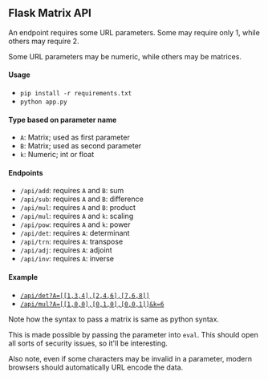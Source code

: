 ## Flask Matrix API
An endpoint requires some URL parameters.
Some may require only 1, while others may require 2.

Some URL parameters may be numeric, while others may be matrices.

#### Usage
- `pip install -r requirements.txt`
- `python app.py`

#### Type based on parameter name
- `A`: Matrix; used as first parameter
- `B`: Matrix; used as second parameter
- `k`: Numeric; int or float

#### Endpoints
- `/api/add`: requires `A` and `B`: sum
- `/api/sub`: requires `A` and `B`: difference
- `/api/mul`: requires `A` and `B`: product
- `/api/mul`: requires `A` and `k`: scaling
- `/api/pow`: requires `A` and `k`: power
- `/api/det`: requires `A`: determinant
- `/api/trn`: requires `A`: transpose
- `/api/adj`: requires `A`: adjoint
- `/api/inv`: requires `A`: inverse

#### Example
- [`/api/det?A=[[1,3,4],[2,4,6],[7,6,8]]`](/api/det?A=[[1,3,4],[2,4,6],[7,6,8]])
- [`/api/mul?A=[[1,0,0],[0,1,0],[0,0,1]]&k=6`](/api/mul?A=[[1,0,0],[0,1,0],[0,0,1]]&k=6)


Note how the syntax to pass a matrix is same as python syntax.

This is made possible by passing the parameter into `eval`.
This should open all sorts of security issues, so it'll be interesting.

Also note, even if some characters may be invalid in a parameter, modern browsers should automatically URL encode the data.
